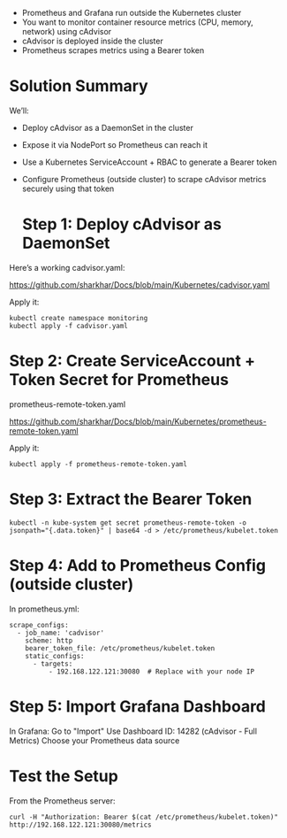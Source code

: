 - Prometheus and Grafana run outside the Kubernetes cluster
- You want to monitor container resource metrics (CPU, memory, network) using cAdvisor
- cAdvisor is deployed inside the cluster
- Prometheus scrapes metrics using a Bearer token

# Solution Summary
We’ll:
- Deploy cAdvisor as a DaemonSet in the cluster
- Expose it via NodePort so Prometheus can reach it
- Use a Kubernetes ServiceAccount + RBAC to generate a Bearer token
- Configure Prometheus (outside cluster) to scrape cAdvisor metrics securely using that token

  # Step 1: Deploy cAdvisor as DaemonSet
Here’s a working cadvisor.yaml: 

  https://github.com/sharkhar/Docs/blob/main/Kubernetes/cadvisor.yaml
  
Apply it:
```
kubectl create namespace monitoring
kubectl apply -f cadvisor.yaml
```
# Step 2: Create ServiceAccount + Token Secret for Prometheus
prometheus-remote-token.yaml

  https://github.com/sharkhar/Docs/blob/main/Kubernetes/prometheus-remote-token.yaml
  
Apply it:
```
kubectl apply -f prometheus-remote-token.yaml
```
# Step 3: Extract the Bearer Token
```
kubectl -n kube-system get secret prometheus-remote-token -o jsonpath="{.data.token}" | base64 -d > /etc/prometheus/kubelet.token
```
# Step 4: Add to Prometheus Config (outside cluster)
In prometheus.yml:
```
scrape_configs:
  - job_name: 'cadvisor'
    scheme: http
    bearer_token_file: /etc/prometheus/kubelet.token
    static_configs:
      - targets:
          - 192.168.122.121:30080  # Replace with your node IP
```
# Step 5: Import Grafana Dashboard
In Grafana:
Go to "Import"
Use Dashboard ID: 14282 (cAdvisor - Full Metrics)
Choose your Prometheus data source

# Test the Setup
From the Prometheus server:
```
curl -H "Authorization: Bearer $(cat /etc/prometheus/kubelet.token)" http://192.168.122.121:30080/metrics
```

